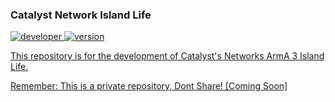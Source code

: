 ### Catalyst Network Island Life

<a href="https://npmjs.org/package/gh-badges">
        <img src="https://img.shields.io/badge/Developer-Catalyst%20Network-blue.svg"
                alt="developer">
<a href="https://npmjs.org/package/gh-badges">
        <img src="https://img.shields.io/badge/Version-0.01-green.svg"
                alt="version">

This repository is for the development of Catalyst's Networks ArmA 3 Island Life.

Remember: This is a private repository, Dont Share! [Coming Soon]
